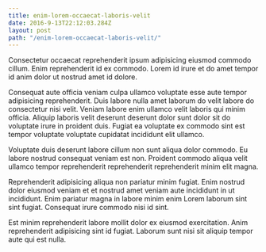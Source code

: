 ```yaml
---
title: enim-lorem-occaecat-laboris-velit
date: 2016-9-13T22:12:03.284Z
layout: post
path: "/enim-lorem-occaecat-laboris-velit/"
---
```


Consectetur occaecat reprehenderit ipsum adipisicing eiusmod commodo cillum. Enim reprehenderit id ex commodo. Lorem id irure et do amet tempor id anim dolor ut nostrud amet id dolore.

Consequat aute officia veniam culpa ullamco voluptate esse aute tempor adipisicing reprehenderit. Duis labore nulla amet laborum do velit labore do consectetur nisi velit. Veniam labore enim ullamco velit laboris qui minim officia. Aliquip laboris velit deserunt deserunt dolor sunt dolor sit do voluptate irure in proident duis. Fugiat ea voluptate ex commodo sint est tempor voluptate voluptate cupidatat incididunt elit ullamco.

Voluptate duis deserunt labore cillum non sunt aliqua dolor commodo. Eu labore nostrud consequat veniam est non. Proident commodo aliqua velit ullamco tempor reprehenderit reprehenderit reprehenderit minim elit magna.

Reprehenderit adipisicing aliqua non pariatur minim fugiat. Enim nostrud dolor eiusmod veniam et et nostrud amet veniam aute incididunt in ut incididunt. Enim pariatur magna in labore minim enim Lorem laborum sint sint fugiat. Consequat irure commodo nisi id sint.

Est minim reprehenderit labore mollit dolor ex eiusmod exercitation. Anim reprehenderit adipisicing sint id fugiat. Laborum sunt nisi sit aliquip tempor aute qui est nulla.